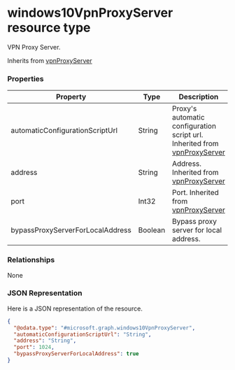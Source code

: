 # windows10VpnProxyServer resource type

VPN Proxy Server.

Inherits from [vpnProxyServer](../resources/vpnProxyServer.md)

### Properties
|Property|Type|Description|
|---|---|---|
|automaticConfigurationScriptUrl|String|Proxy's automatic configuration script url. Inherited from [vpnProxyServer](../resources/vpnProxyServer.md)|
|address|String|Address. Inherited from [vpnProxyServer](../resources/vpnProxyServer.md)|
|port|Int32|Port. Inherited from [vpnProxyServer](../resources/vpnProxyServer.md)|
|bypassProxyServerForLocalAddress|Boolean|Bypass proxy server for local address.|

### Relationships
None
### JSON Representation
Here is a JSON representation of the resource.
<!-- {
  "blockType": "resource",
  "keyProperty": "id",
  "@odata.type": "microsoft.graph.windows10VpnProxyServer"
}
-->
```json
{
  "@odata.type": "#microsoft.graph.windows10VpnProxyServer",
  "automaticConfigurationScriptUrl": "String",
  "address": "String",
  "port": 1024,
  "bypassProxyServerForLocalAddress": true
}
```

